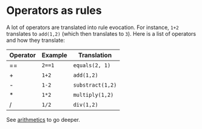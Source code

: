 # Operators as rules

A lot of operators are translated into rule evocation.  For instance, `1+2` translates to `add(1,2)` (which then translates to `3`).  Here is a list of operators and how they translate:

Operator|Example|Translation
-|-|-
==|`2==1`|`equals(2, 1)`
+|`1+2`|`add(1,2)`
-|`1-2`|`substract(1,2)`
*|`1*2`|`multiply(1,2)`
/|`1/2`|`div(1,2)`

See [arithmetics](arithmetics.md) to go deeper.